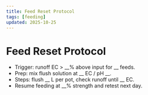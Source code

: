 ```yaml
---
title: Feed Reset Protocol
tags: [feeding]
updated: 2025-10-25
---
```

# Feed Reset Protocol

- Trigger: runoff EC > __% above input for __ feeds.  
- Prep: mix flush solution at __ EC / pH __.  
- Steps: flush __ L per pot, check runoff until __ EC.  
- Resume feeding at __% strength and retest next day.
